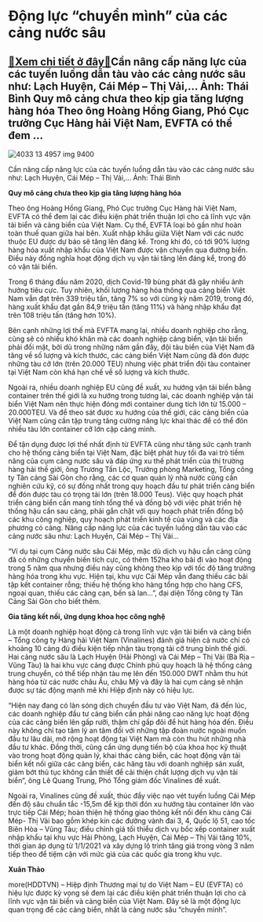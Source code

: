 Động lực “chuyển mình” của các cảng nước sâu
============================================

[:gift:Xem chi tiết ở đây:gift:](https://hddtvn.com/dong-luc-chuyen-minh-cua-cac-cang-nuoc-sau/)Cần nâng cấp năng lực của các tuyến luồng dẫn tàu vào các cảng nước sâu như: Lạch Huyện, Cái Mép – Thị Vải,… Ảnh: Thái Bình Quy mô cảng chưa theo kịp gia tăng lượng hàng hóa Theo ông Hoàng Hồng Giang, Phó Cục trưởng Cục Hàng hải Việt Nam, EVFTA có thể đem …
-----------------------------------------------------------------------------------------------------------------------------------------------------------------------------------------------------------------------------------------------------------------





![4033 13 4957 img 9400](https://haiquanonline.com.vn/stores/news_dataimages/anhntp/082020/10/17/in_article/4033_13-_4957_IMG_9400.jpg?rt=20200811085818 "undefined")


Cần nâng cấp năng lực của các tuyến luồng dẫn tàu vào các cảng nước sâu như: Lạch Huyện, Cái Mép – Thị Vải,… Ảnh: Thái Bình



**Quy mô cảng chưa theo kịp gia tăng lượng hàng hóa**


Theo ông Hoàng Hồng Giang, Phó Cục trưởng Cục Hàng hải Việt Nam, EVFTA có thể đem lại các điều kiện phát triển thuận lợi cho cả lĩnh vực vận tải biển và cảng biển của Việt Nam. Cụ thể, EVFTA loại bỏ gần như hoàn toàn thuế quan giữa hai bên. Xuất nhập khẩu giữa Việt Nam với các nước thuộc EU được dự báo sẽ tăng lên đáng kể. Trong khi đó, có tới 90% lượng hàng hóa xuất nhập khẩu của Việt Nam được vận chuyển qua đường biển. Điều này đồng nghĩa hoạt động dịch vụ vận tải tăng lên đáng kể, trong đó có vận tải biển.





Trong 6 tháng đầu năm 2020, dịch Covid-19 bùng phát đã gây nhiều ảnh hưởng tiêu cực. Tuy nhiên, khối lượng hàng hóa thông qua cảng biển Việt Nam vẫn đạt trên 339 triệu tấn, tăng 7% so với cùng kỳ năm 2019, trong đó, hàng xuất khẩu đạt gần 84,9 triệu tấn (tăng 11%) và hàng nhập khẩu đạt trên 108 triệu tấn (tăng hơn 10%).



Bên cạnh những lợi thế mà EVFTA mang lại, nhiều doanh nghiệp cho rằng, cũng sẽ có nhiều khó khăn mà các doanh nghiệp cảng biển, vận tải biển phải đối mặt, bởi dù trong những năm gần đây, đội tàu biển của Việt Nam đã tăng về số lượng và kích thước, các cảng biển Việt Nam cũng đã đón được những tàu cỡ lớn (trên 20.000 TEU) nhưng việc phát triển đội tàu container tại Việt Nam còn khá hạn chế về số lượng và kích thước.


Ngoài ra, nhiều doanh nghiệp EU cũng đề xuất, xu hướng vận tải biển bằng container trên thế giới là xu hướng trong tương lai, các doanh nghiệp vận tải biển Việt Nam nên thực hiện đóng mới container dung tích lớn từ 15.000 – 20.000TEU. Và để theo sát được xu hướng của thế giới, các cảng biển của Việt Nam cũng cần tập trung tăng cường năng lực khai thác để có thể đón nhiều tàu lớn container cỡ lớn cập cảng mình.


Để tận dụng được lợi thế nhất định từ EVFTA cũng như tăng sức cạnh tranh cho hệ thống cảng biển tại Việt Nam, đặc biệt phát huy tối đa vai trò tiềm năng của cụm cảng nước sâu và đáp ứng xu thế phát triển của thị trường hàng hải thế giới, ông Trương Tấn Lộc, Trưởng phòng Marketing, Tổng công ty Tân cảng Sài Gòn cho rằng, các cơ quan quản lý nhà nước cũng cần nghiên cứu kỹ, có sự đồng nhất trong quy hoạch đầu tư phát triển cảng biển để đón được tàu có trọng tải lớn (trên 18.000 Teus). Việc quy hoạch phát triển cảng biển cần mang tính tổng thể và đồng bộ với việc phát triển hệ thống hậu cần sau cảng, phải gắn chặt với quy hoạch phát triển đồng bộ các khu công nghiệp, quy hoạch phát triển kinh tế của vùng và các địa phương có cảng. Nâng cấp năng lực của các tuyến luồng dẫn tàu vào các cảng nước sâu như: Lạch Huyện, Cái Mép – Thị Vải…


“Ví dụ tại cụm Cảng nước sâu Cái Mép, mặc dù dịch vụ hậu cần cảng cũng đã có những chuyển biến tích cực, có thêm 152ha kho bãi đi vào hoạt động trong 5 năm qua nhưng điều này cũng không theo kịp với tốc độ tăng trưởng hàng hóa trong khu vực. Hiện tại, khu vực Cái Mép vẫn đang thiếu các bãi tập kết container rỗng; thiếu hệ thống kho hàng tổng hợp cho hàng CFS, ngoại quan, thiếu các cảng cạn, bến sà lan…”, đại diện Tổng công ty Tân Cảng Sài Gòn cho biết thêm.


**Gia tăng kết nối, ứng dụng khoa học công nghệ**


Là một doanh nghiệp hoạt động cả trong lĩnh vực vận tải biển và cảng biển – Tổng công ty Hàng hải Việt Nam (Vinalines) đánh giá hiện cả nước chỉ có khoảng 10 cảng đủ điều kiện tiếp nhận tàu trọng tải cỡ trung bình thế giới. Hai cảng nước sâu là Lạch Huyện (Hải Phòng) và Cái Mép – Thị Vải (Bà Rịa – Vũng Tàu) là hai khu vực cảng được Chính phủ quy hoạch là hệ thống cảng trung chuyển, có thể tiếp nhận tàu mẹ lên đến 150.000 DWT nhằm thu hút hàng hóa từ các nước châu Âu, châu Mỹ và đây là hai cụm cảng sẽ nhận được sự tác động mạnh mẽ khi Hiệp định này có hiệu lực.


“Hiện nay đang có làn sóng dịch chuyển đầu tư vào Việt Nam, đã đến lúc, các doanh nghiệp đầu tư cảng biển cần phải nâng cao năng lực hoạt động của các cảng biển lên gấp rưỡi, thậm chí gấp đôi để hút hàng hóa đến. Điều này không chỉ tạo tâm lý an tâm đối với những tập đoàn nước ngoài muốn đầu tư lâu dài, mở rộng hoạt động tại Việt Nam mà còn thu hút những nhà đầu tư khác. Đồng thời, cũng cần ứng dụng tiến bộ của khoa học kỹ thuật vào trong hoạt động quản lý, khai thác cảng biển, các hoạt động vận tải biển kết nối giữa các cảng biển, các hãng tàu với doanh nghiệp sản xuất, giảm bớt thủ tục không cần thiết để cải thiện chất lượng dịch vụ vận tải biển”, ông Lê Quang Trung, Phó Tổng giám đốc Vinalines đề xuất.


Ngoài ra, Vinalines cũng đề xuất, thúc đẩy việc nạo vét tuyến luồng Cái Mép đến độ sâu chuẩn tắc -15,5m để kịp thời đón xu hướng tàu container lớn vào trực tiếp Cái Mép; hoàn thiện hệ thống giao thông kết nối đến khu cảng Cái Mép- Thị Vải bao gồm khép kín các đường vành đai 3, 4, Quốc lộ 51, cao tốc Biên Hòa – Vũng Tàu; điều chỉnh giá tối thiểu dịch vụ bốc xếp container xuất nhập khẩu tại khu vực Hải Phòng, Lạch Huyện, Cái Mép – Thị Vải tăng 10%, thời gian áp dụng từ 1/1/2021 và xây dựng lộ trình tăng giá trong vòng 3 năm tiếp theo để tiệm cận với mức giá của các quốc gia trong khu vực.




**Xuân Thảo**



more(HDDTVN) – Hiệp định Thương mại tự do Việt Nam – EU (EVFTA) có hiệu lực được kỳ vọng sẽ đem lại các điều kiện phát triển thuận lợi cho cả lĩnh vực vận tải biển và cảng biển của Việt Nam. Đây sẽ là một động lực quan trọng để các cảng biển, nhất là cảng nước sâu “chuyển mình”.

